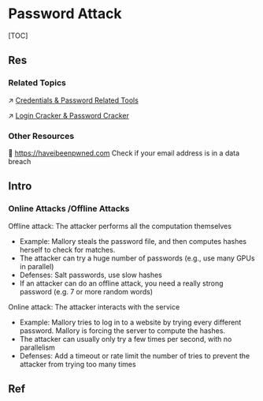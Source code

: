 # Password Attack

[TOC]



## Res
### Related Topics
↗ [Credentials & Password Related Tools](../../../../☠️%20Kill%20Chain%20&%20Security%20Tool%20Box/Credentials%20&%20Password%20Related%20Tools/Credentials%20&%20Password%20Related%20Tools.md)

↗ [Login Cracker & Password Cracker](../../../../☠️%20Kill%20Chain%20&%20Security%20Tool%20Box/Credentials%20&%20Password%20Related%20Tools/Login%20Cracker%20&%20Password%20Cracker/Login%20Cracker%20&%20Password%20Cracker.md)


### Other Resources
🔗 https://haveibeenpwned.com
Check if your email address is in a data breach



## Intro
### Online Attacks /Offline Attacks
Offline attack: The attacker performs all the computation themselves
- Example: Mallory steals the password file, and then computes hashes herself to check for matches.
- The attacker can try a huge number of passwords (e.g., use many GPUs in parallel)
- Defenses: Salt passwords, use slow hashes
- If an attacker can do an offline attack, you need a really strong password (e.g. 7 or more random words)

Online attack: The attacker interacts with the service
- Example: Mallory tries to log in to a website by trying every different password. Mallory is forcing the server to compute the hashes.
- The attacker can usually only try a few times per second, with no parallelism
- Defenses: Add a timeout or rate limit the number of tries to prevent the attacker from trying too many times




## Ref
